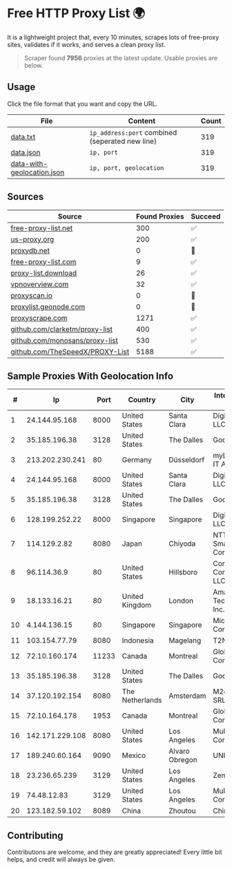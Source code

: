 
# Free HTTP Proxy List 🌍

It is a lightweight project that, every 10 minutes, scrapes lots of free-proxy sites, validates if it works, and serves a clean proxy list.


> Scraper found **7956** proxies at the latest update. Usable proxies are below.

## Usage

Click the file format that you want and copy the URL.


|File|Content|Count|
|----|-------|-----|
|[data.txt](https://raw.githubusercontent.com/themiralay/Proxy-List-World/master/data.txt)|`ip_address:port` combined (seperated new line)|319|
|[data.json](https://raw.githubusercontent.com/themiralay/Proxy-List-World/master/data.json)|`ip, port`|319|
|[data-with-geolocation.json](https://raw.githubusercontent.com/themiralay/Proxy-List-World/master/data-with-geolocation.json)|`ip, port, geolocation`|319|

## Sources

|Source|Found Proxies|Succeed|
|------|-------------|-------|
|[free-proxy-list.net](https://free-proxy-list.net)|300|✅|
|[us-proxy.org](https://www.us-proxy.org)|200|✅|
|[proxydb.net](http://proxydb.net)|0|🚫|
|[free-proxy-list.com](https://free-proxy-list.com/?page=&port=&type%5B%5D=http&type%5B%5D=https&up_time=0&search=Search)|9|✅|
|[proxy-list.download](https://www.proxy-list.download/HTTP)|26|✅|
|[vpnoverview.com](https://vpnoverview.com/privacy/anonymous-browsing/free-proxy-servers)|32|✅|
|[proxyscan.io](https://www.proxyscan.io)|0|🚫|
|[proxylist.geonode.com](https://proxylist.geonode.com/api/proxy-list?limit=300&page=1&sort_by=lastChecked&sort_type=desc&protocols=http,https)|0|🚫|
|[proxyscrape.com](https://api.proxyscrape.com/v2/?request=displayproxies&protocol=http&timeout=10000&country=all&ssl=all&anonymity=all)|1271|✅|
|[github.com/clarketm/proxy-list](https://raw.githubusercontent.com/clarketm/proxy-list/master/proxy-list-raw.txt)|400|✅|
|[github.com/monosans/proxy-list](https://raw.githubusercontent.com/monosans/proxy-list/main/proxies/http.txt)|530|✅|
|[github.com/TheSpeedX/PROXY-List](https://raw.githubusercontent.com/TheSpeedX/PROXY-List/master/http.txt)|5188|✅|


## Sample Proxies With Geolocation Info

|#|Ip|Port|Country|City|Internet Service Provider|
|-|--|----|-------|----|-------------------------|
|1|24.144.95.168|8000|United States|Santa Clara|DigitalOcean, LLC|
|2|35.185.196.38|3128|United States|The Dalles|Google LLC|
|3|213.202.230.241|80|Germany|Düsseldorf|myLoc managed IT AG|
|4|24.144.95.168|8000|United States|Santa Clara|DigitalOcean, LLC|
|5|35.185.196.38|3128|United States|The Dalles|Google LLC|
|6|128.199.252.22|8000|Singapore|Singapore|DigitalOcean, LLC|
|7|114.129.2.82|8080|Japan|Chiyoda|NTT SmartConnect Corporation|
|8|96.114.36.9|80|United States|Hillsboro|Comcast Cable Communications, LLC|
|9|18.133.16.21|80|United Kingdom|London|Amazon Technologies Inc.|
|10|4.144.136.15|80|Singapore|Singapore|Microsoft Corporation|
|11|103.154.77.79|8080|Indonesia|Magelang|T2NET|
|12|72.10.160.174|11233|Canada|Montreal|GloboTech Communications|
|13|35.185.196.38|3128|United States|The Dalles|Google LLC|
|14|37.120.192.154|8080|The Netherlands|Amsterdam|M247 Europe SRL|
|15|72.10.164.178|1953|Canada|Montreal|GloboTech Communications|
|16|142.171.229.108|8080|United States|Los Angeles|Multacom Corporation|
|17|189.240.60.164|9090|Mexico|Alvaro Obregon|UNINET|
|18|23.236.65.239|3129|United States|Los Angeles|Zenlayer Inc|
|19|74.48.12.83|3129|United States|Los Angeles|Multacom Corporation|
|20|123.182.59.102|8089|China|Zhoutou|China Telecom|



## Contributing

Contributions are welcome, and they are greatly appreciated! Every
little bit helps, and credit will always be given.


